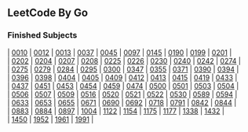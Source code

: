 ## LeetCode By Go

### Finished Subjects

| [0010](https://github.com/Harpsichord1207/GoLeetCode/blob/main/src/subs/10.go) | [0012](https://github.com/Harpsichord1207/GoLeetCode/blob/main/src/subs/12.go) | [0013](https://github.com/Harpsichord1207/GoLeetCode/blob/main/src/subs/13.go) | [0037](https://github.com/Harpsichord1207/GoLeetCode/blob/main/src/subs/37.go) | [0045](https://github.com/Harpsichord1207/GoLeetCode/blob/main/src/subs/45.go) | [0097](https://github.com/Harpsichord1207/GoLeetCode/blob/main/src/subs/97.go) | [0145](https://github.com/Harpsichord1207/GoLeetCode/blob/main/src/subs/145.go) | [0190](https://github.com/Harpsichord1207/GoLeetCode/blob/main/src/subs/190.go) | [0199](https://github.com/Harpsichord1207/GoLeetCode/blob/main/src/subs/199.go) | [0201](https://github.com/Harpsichord1207/GoLeetCode/blob/main/src/subs/201.go) |  
| [0202](https://github.com/Harpsichord1207/GoLeetCode/blob/main/src/subs/202.go) | [0204](https://github.com/Harpsichord1207/GoLeetCode/blob/main/src/subs/204.go) | [0207](https://github.com/Harpsichord1207/GoLeetCode/blob/main/src/subs/207.go) | [0208](https://github.com/Harpsichord1207/GoLeetCode/blob/main/src/subs/208.go) | [0225](https://github.com/Harpsichord1207/GoLeetCode/blob/main/src/subs/225.go) | [0226](https://github.com/Harpsichord1207/GoLeetCode/blob/main/src/subs/226.go) | [0230](https://github.com/Harpsichord1207/GoLeetCode/blob/main/src/subs/230.go) | [0240](https://github.com/Harpsichord1207/GoLeetCode/blob/main/src/subs/240.go) | [0242](https://github.com/Harpsichord1207/GoLeetCode/blob/main/src/subs/242.go) | [0274](https://github.com/Harpsichord1207/GoLeetCode/blob/main/src/subs/274.go) |  
| [0275](https://github.com/Harpsichord1207/GoLeetCode/blob/main/src/subs/275.go) | [0279](https://github.com/Harpsichord1207/GoLeetCode/blob/main/src/subs/279.go) | [0284](https://github.com/Harpsichord1207/GoLeetCode/blob/main/src/subs/284.go) | [0295](https://github.com/Harpsichord1207/GoLeetCode/blob/main/src/subs/295.go) | [0300](https://github.com/Harpsichord1207/GoLeetCode/blob/main/src/subs/300.go) | [0347](https://github.com/Harpsichord1207/GoLeetCode/blob/main/src/subs/347.go) | [0355](https://github.com/Harpsichord1207/GoLeetCode/blob/main/src/subs/355.go) | [0371](https://github.com/Harpsichord1207/GoLeetCode/blob/main/src/subs/371.go) | [0390](https://github.com/Harpsichord1207/GoLeetCode/blob/main/src/subs/390.go) | [0394](https://github.com/Harpsichord1207/GoLeetCode/blob/main/src/subs/394.go) |  
| [0396](https://github.com/Harpsichord1207/GoLeetCode/blob/main/src/subs/396.go) | [0398](https://github.com/Harpsichord1207/GoLeetCode/blob/main/src/subs/398.go) | [0404](https://github.com/Harpsichord1207/GoLeetCode/blob/main/src/subs/404.go) | [0405](https://github.com/Harpsichord1207/GoLeetCode/blob/main/src/subs/405.go) | [0409](https://github.com/Harpsichord1207/GoLeetCode/blob/main/src/subs/409.go) | [0412](https://github.com/Harpsichord1207/GoLeetCode/blob/main/src/subs/412.go) | [0413](https://github.com/Harpsichord1207/GoLeetCode/blob/main/src/subs/413.go) | [0415](https://github.com/Harpsichord1207/GoLeetCode/blob/main/src/subs/415.go) | [0419](https://github.com/Harpsichord1207/GoLeetCode/blob/main/src/subs/419.go) | [0433](https://github.com/Harpsichord1207/GoLeetCode/blob/main/src/subs/433.go) |  
| [0437](https://github.com/Harpsichord1207/GoLeetCode/blob/main/src/subs/437.go) | [0451](https://github.com/Harpsichord1207/GoLeetCode/blob/main/src/subs/451.go) | [0453](https://github.com/Harpsichord1207/GoLeetCode/blob/main/src/subs/453.go) | [0454](https://github.com/Harpsichord1207/GoLeetCode/blob/main/src/subs/454.go) | [0459](https://github.com/Harpsichord1207/GoLeetCode/blob/main/src/subs/459.go) | [0474](https://github.com/Harpsichord1207/GoLeetCode/blob/main/src/subs/474.go) | [0500](https://github.com/Harpsichord1207/GoLeetCode/blob/main/src/subs/500.go) | [0501](https://github.com/Harpsichord1207/GoLeetCode/blob/main/src/subs/501.go) | [0503](https://github.com/Harpsichord1207/GoLeetCode/blob/main/src/subs/503.go) | [0504](https://github.com/Harpsichord1207/GoLeetCode/blob/main/src/subs/504.go) |  
| [0506](https://github.com/Harpsichord1207/GoLeetCode/blob/main/src/subs/506.go) | [0507](https://github.com/Harpsichord1207/GoLeetCode/blob/main/src/subs/507.go) | [0509](https://github.com/Harpsichord1207/GoLeetCode/blob/main/src/subs/509.go) | [0516](https://github.com/Harpsichord1207/GoLeetCode/blob/main/src/subs/516.go) | [0520](https://github.com/Harpsichord1207/GoLeetCode/blob/main/src/subs/520.go) | [0521](https://github.com/Harpsichord1207/GoLeetCode/blob/main/src/subs/521.go) | [0522](https://github.com/Harpsichord1207/GoLeetCode/blob/main/src/subs/522.go) | [0530](https://github.com/Harpsichord1207/GoLeetCode/blob/main/src/subs/530.go) | [0589](https://github.com/Harpsichord1207/GoLeetCode/blob/main/src/subs/589.go) | [0594](https://github.com/Harpsichord1207/GoLeetCode/blob/main/src/subs/594.go) |  
| [0633](https://github.com/Harpsichord1207/GoLeetCode/blob/main/src/subs/633.go) | [0653](https://github.com/Harpsichord1207/GoLeetCode/blob/main/src/subs/653.go) | [0655](https://github.com/Harpsichord1207/GoLeetCode/blob/main/src/subs/655.go) | [0671](https://github.com/Harpsichord1207/GoLeetCode/blob/main/src/subs/671.go) | [0690](https://github.com/Harpsichord1207/GoLeetCode/blob/main/src/subs/690.go) | [0692](https://github.com/Harpsichord1207/GoLeetCode/blob/main/src/subs/692.go) | [0718](https://github.com/Harpsichord1207/GoLeetCode/blob/main/src/subs/718.go) | [0791](https://github.com/Harpsichord1207/GoLeetCode/blob/main/src/subs/791.go) | [0842](https://github.com/Harpsichord1207/GoLeetCode/blob/main/src/subs/842.go) | [0844](https://github.com/Harpsichord1207/GoLeetCode/blob/main/src/subs/844.go) |  
| [0883](https://github.com/Harpsichord1207/GoLeetCode/blob/main/src/subs/883.go) | [0884](https://github.com/Harpsichord1207/GoLeetCode/blob/main/src/subs/884.go) | [0897](https://github.com/Harpsichord1207/GoLeetCode/blob/main/src/subs/897.go) | [1004](https://github.com/Harpsichord1207/GoLeetCode/blob/main/src/subs/1004.go) | [1122](https://github.com/Harpsichord1207/GoLeetCode/blob/main/src/subs/1122.go) | [1154](https://github.com/Harpsichord1207/GoLeetCode/blob/main/src/subs/1154.go) | [1175](https://github.com/Harpsichord1207/GoLeetCode/blob/main/src/subs/1175.go) | [1177](https://github.com/Harpsichord1207/GoLeetCode/blob/main/src/subs/1177.go) | [1338](https://github.com/Harpsichord1207/GoLeetCode/blob/main/src/subs/1338.go) | [1432](https://github.com/Harpsichord1207/GoLeetCode/blob/main/src/subs/1432.go) |  
| [1450](https://github.com/Harpsichord1207/GoLeetCode/blob/main/src/subs/1450.go) | [1952](https://github.com/Harpsichord1207/GoLeetCode/blob/main/src/subs/1952.go) | [1961](https://github.com/Harpsichord1207/GoLeetCode/blob/main/src/subs/1961.go) | [1991](https://github.com/Harpsichord1207/GoLeetCode/blob/main/src/subs/1991.go) |